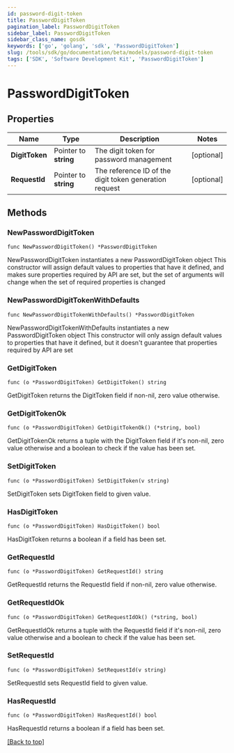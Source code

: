 ```yaml
---
id: password-digit-token
title: PasswordDigitToken
pagination_label: PasswordDigitToken
sidebar_label: PasswordDigitToken
sidebar_class_name: gosdk
keywords: ['go', 'golang', 'sdk', 'PasswordDigitToken'] 
slug: /tools/sdk/go/documentation/beta/models/password-digit-token
tags: ['SDK', 'Software Development Kit', 'PasswordDigitToken']
---
```


# PasswordDigitToken

## Properties

Name | Type | Description | Notes
------------ | ------------- | ------------- | -------------
**DigitToken** | Pointer to **string** | The digit token for password management | [optional] 
**RequestId** | Pointer to **string** | The reference ID of the digit token generation request | [optional] 

## Methods

### NewPasswordDigitToken

`func NewPasswordDigitToken() *PasswordDigitToken`

NewPasswordDigitToken instantiates a new PasswordDigitToken object
This constructor will assign default values to properties that have it defined,
and makes sure properties required by API are set, but the set of arguments
will change when the set of required properties is changed

### NewPasswordDigitTokenWithDefaults

`func NewPasswordDigitTokenWithDefaults() *PasswordDigitToken`

NewPasswordDigitTokenWithDefaults instantiates a new PasswordDigitToken object
This constructor will only assign default values to properties that have it defined,
but it doesn't guarantee that properties required by API are set

### GetDigitToken

`func (o *PasswordDigitToken) GetDigitToken() string`

GetDigitToken returns the DigitToken field if non-nil, zero value otherwise.

### GetDigitTokenOk

`func (o *PasswordDigitToken) GetDigitTokenOk() (*string, bool)`

GetDigitTokenOk returns a tuple with the DigitToken field if it's non-nil, zero value otherwise
and a boolean to check if the value has been set.

### SetDigitToken

`func (o *PasswordDigitToken) SetDigitToken(v string)`

SetDigitToken sets DigitToken field to given value.

### HasDigitToken

`func (o *PasswordDigitToken) HasDigitToken() bool`

HasDigitToken returns a boolean if a field has been set.

### GetRequestId

`func (o *PasswordDigitToken) GetRequestId() string`

GetRequestId returns the RequestId field if non-nil, zero value otherwise.

### GetRequestIdOk

`func (o *PasswordDigitToken) GetRequestIdOk() (*string, bool)`

GetRequestIdOk returns a tuple with the RequestId field if it's non-nil, zero value otherwise
and a boolean to check if the value has been set.

### SetRequestId

`func (o *PasswordDigitToken) SetRequestId(v string)`

SetRequestId sets RequestId field to given value.

### HasRequestId

`func (o *PasswordDigitToken) HasRequestId() bool`

HasRequestId returns a boolean if a field has been set.


[[Back to top]](#) 



